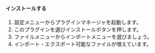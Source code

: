 #### インストールする

1. 設定メニューからプラグインマネージャを起動します。
2. このプラグインを選びインストールボタンを押します。
3. ファイルメニューからインポートメニューを選びましょう。
4. インポート・エクスポート可能なファイルが増えています。
